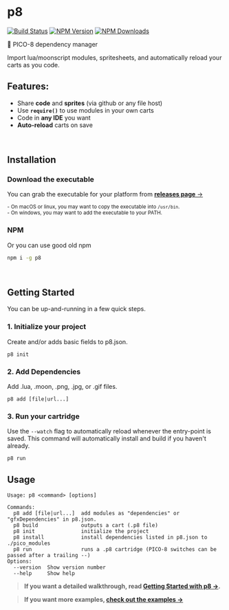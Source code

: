 # p8

[![Build Status](https://api.travis-ci.org/jozanza/p8.svg?branch=master)](https://travis-ci.org/jozanza/p8)
[![NPM Version](https://img.shields.io/npm/v/p8.svg?style=flat)](https://www.npmjs.org/package/p8)
[![NPM Downloads](https://img.shields.io/npm/dm/p8.svg?style=flat)](https://www.npmjs.org/package/p8)

👾 PICO-8 dependency manager

Import lua/moonscript modules, spritesheets, and automatically reload your carts as you code.

## Features:

- Share **code** and **sprites** (via github or any file host)
- Use **`require()`** to use modules in your own carts
- Code in **any IDE** you want
- **Auto-reload** carts on save

<br />

## Installation

### Download the executable

You can grab the executable for your platform from [**releases page** &rarr;](./releases)

<sup>- On macOS or linux, you may want to copy the executable into `/usr/bin`.</sup><br />
<sup>- On windows, you may want to add the executable to your PATH.</sup>

### NPM

Or you can use good old npm

```sh
npm i -g p8
```

<br />

## Getting Started

You can be up-and-running in a few quick steps.

### 1. Initialize your project

Create and/or adds basic fields to p8.json.

```
p8 init
```

### 2. Add Dependencies

Add .lua, .moon, .png, .jpg, or .gif files.

```
p8 add [file|url...]
```

### 3. Run your cartridge

Use the `--watch` flag to automatically reload whenever the entry-point is saved. This command will automatically install and build if you haven't already.

```
p8 run
```

## Usage

```
Usage: p8 <command> [options]

Commands:
  p8 add [file|url...]  add modules as "dependencies" or "gfxDependencies" in p8.json.
  p8 build              outputs a cart (.p8 file)
  p8 init               initialize the project
  p8 install            install dependencies listed in p8.json to ./pico_modules
  p8 run                runs a .p8 cartridge (PICO-8 switches can be passed after a trailing --)
Options:
  --version  Show version number
  --help     Show help
```

> **If you want a detailed walkthrough, read [Getting Started with p8 &rarr;](./getting-started.md).<br />**

> **If you want more examples, [check out the examples &rarr;](./examples)**